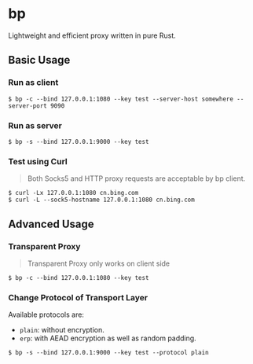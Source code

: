 # bp

Lightweight and efficient proxy written in pure Rust.

## Basic Usage

### Run as client

```
$ bp -c --bind 127.0.0.1:1080 --key test --server-host somewhere --server-port 9090
```

### Run as server

```
$ bp -s --bind 127.0.0.1:9000 --key test
```

### Test using Curl

> Both Socks5 and HTTP proxy requests are acceptable by bp client.

```
$ curl -Lx 127.0.0.1:1080 cn.bing.com
$ curl -L --sock5-hostname 127.0.0.1:1080 cn.bing.com
```

## Advanced Usage

### Transparent Proxy

> Transparent Proxy only works on client side

```
$ bp -c --bind 127.0.0.1:1080 --key test
```

### Change Protocol of Transport Layer

Available protocols are:

* `plain`: without encryption.
* `erp`: with AEAD encryption as well as random padding.

```
$ bp -s --bind 127.0.0.1:9000 --key test --protocol plain
```
